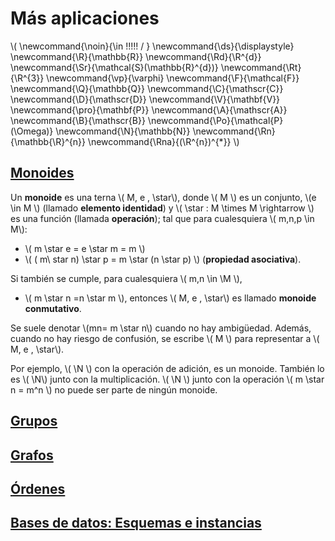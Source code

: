 # Más aplicaciones

<script type="text/javascript" async src="https://cdnjs.cloudflare.com/ajax/libs/mathjax/2.7.1/MathJax.js?config=TeX-MML-AM_CHTML"> </script>

\\(
  \newcommand{\noin}{\in \!\!\!\!\! / }
  \newcommand{\ds}{\displaystyle}
  \newcommand{\R}{\mathbb{R}}
  \newcommand{\Rd}{\R^{d}}
  \newcommand{\Sr}{\mathcal{S}(\mathbb{R}^{d})}
  \newcommand{\Rt}{\R^{3}}
  \newcommand{\vp}{\varphi}
  \newcommand{\F}{\mathcal{F}}
  \newcommand{\Q}{\mathbb{Q}}
  \newcommand{\C}{\mathscr{C}}
  \newcommand{\D}{\mathscr{D}}
  \newcommand{\V}{\mathbf{V}}
  \newcommand{\pro}{\mathbf{P}}
  \newcommand{\A}{\mathscr{A}}
  \newcommand{\B}{\mathscr{B}}
  \newcommand{\Po}{\mathcal{P}(\Omega)}
  \newcommand{\N}{\mathbb{N}}
  \newcommand{\Rn}{\mathbb{\R}^{n}}
  \newcommand{\Rna}{(\R^{n})^{*}}
\\)

## [Monoides](monoides.md)

Un **monoide** es una  terna \\( M, e , \star\\), donde \\( M \\) es un conjunto, \\(e \in M \\) (llamado **elemento identidad**) y \\( \star : M \times M \rightarrow \\) es una función (llamada **operación**); tal que para cualesquiera \\( m,n,p \in M\\):
- \\( m \star e = e \star m = m \\)
- \\( ( m\ star n) \star p = m \star (n \star p) \\) (**propiedad asociativa**).

Si también se cumple, para cualesquiera \\(  m,n \in \M \\),
- \\( m \star n =n \star m \\),
entonces \\( M, e , \star\\) es llamado **monoide conmutativo**.

Se suele denotar \\(mn= m \star n\\) cuando no hay ambigüedad. Además, cuando no hay riesgo de confusión, se escribe \\( M \\) para representar a  \\( M, e , \star\\).

Por ejemplo, \\( \N \\) con la operación de adición, es un monoide. También lo es \\( \N\\) junto con la multiplicación. \\( \N \\) junto con la operación \\( m \star n = m^n \\) no puede ser parte de ningún monoide.

## [Grupos](grupos.md)


## [Grafos](grafos.md)


## [Órdenes](ordenes.md)


## [Bases de datos: Esquemas e instancias](bases_de_datos.md)
